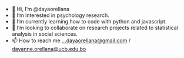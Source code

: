 - 👋 Hi, I’m @dayaorellana
- 👀 I’m interested in psychology research.
- 🌱 I’m currently learning how to code with python and javascript.
- 💞️ I’m looking to collaborate on research projects related to statistical analysis in social sciences.
- 📫 How to reach me ...dayaorellana@gmail.com / dayanne.orellana@ucb.edu.bo

<!---
dayaorellana/dayaorellana is a ✨ special ✨ repository because its `README.md` (this file) appears on your GitHub profile.
You can click the Preview link to take a look at your changes.
--->
